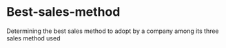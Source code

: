 # Best-sales-method
Determining the best sales method to adopt by a company among its three sales method used
